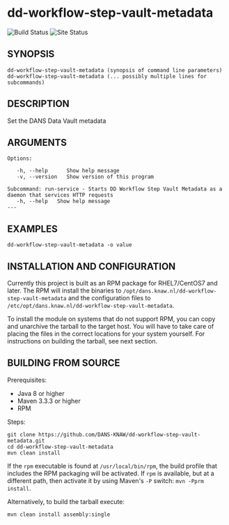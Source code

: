 dd-workflow-step-vault-metadata
===========
![Build Status](https://github.com/DANS-KNAW/dd-workflow-step-vault-metadata/actions/workflows/build.yml/badge.svg)
![Site Status](https://github.com/DANS-KNAW/dd-workflow-step-vault-metadata/actions/workflows/docs.yml/badge.svg)

<!-- Remove this comment and extend the descriptions below -->


SYNOPSIS
--------

    dd-workflow-step-vault-metadata (synopsis of command line parameters)
    dd-workflow-step-vault-metadata (... possibly multiple lines for subcommands)


DESCRIPTION
-----------

Set the DANS Data Vault metadata


ARGUMENTS
---------

    Options:

       -h, --help      Show help message
       -v, --version   Show version of this program

    Subcommand: run-service - Starts DD Workflow Step Vault Metadata as a daemon that services HTTP requests
       -h, --help   Show help message
    ---

EXAMPLES
--------

    dd-workflow-step-vault-metadata -o value

INSTALLATION AND CONFIGURATION
------------------------------
Currently this project is built as an RPM package for RHEL7/CentOS7 and later. The RPM will install the binaries to
`/opt/dans.knaw.nl/dd-workflow-step-vault-metadata` and the configuration files to `/etc/opt/dans.knaw.nl/dd-workflow-step-vault-metadata`. 

To install the module on systems that do not support RPM, you can copy and unarchive the tarball to the target host.
You will have to take care of placing the files in the correct locations for your system yourself. For instructions
on building the tarball, see next section.

BUILDING FROM SOURCE
--------------------
Prerequisites:

* Java 8 or higher
* Maven 3.3.3 or higher
* RPM

Steps:
    
    git clone https://github.com/DANS-KNAW/dd-workflow-step-vault-metadata.git
    cd dd-workflow-step-vault-metadata 
    mvn clean install

If the `rpm` executable is found at `/usr/local/bin/rpm`, the build profile that includes the RPM 
packaging will be activated. If `rpm` is available, but at a different path, then activate it by using
Maven's `-P` switch: `mvn -Pprm install`.

Alternatively, to build the tarball execute:

    mvn clean install assembly:single

